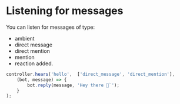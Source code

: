 # Listening for messages

You can listen for messages of type: 

- ambient
- direct message
- direct mention
- mention
- reaction added.


```javascript
controller.hears('hello',  ['direct_message', 'direct_mention'], 
    (bot, message) => {
        bot.reply(message, 'Hey there 👋`');
    }
);
```
